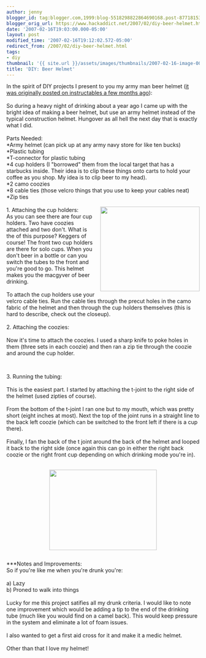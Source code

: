 ```yaml
---
author: jenny
blogger_id: tag:blogger.com,1999:blog-5518298822864690168.post-8771815392327732015
blogger_orig_url: https://www.hackaddict.net/2007/02/diy-beer-helmet.html
date: '2007-02-16T19:03:00.000-05:00'
layout: post
modified_time: '2007-02-16T19:12:02.572-05:00'
redirect_from: /2007/02/diy-beer-helmet.html
tags:
- diy
thumbnail: '{{ site.url }}/assets/images/thumbnails/2007-02-16-image-0000.jpg'
title: 'DIY: Beer Helmet'
---
```


In the spirit of DIY projects I present to you my army man beer helmet (<a href="http://www.instructables.com/id/EG55MYOB5HES9J6Q55?ALLSTEPS">it was originally</a><a onblur="try {parent.deselectBloggerImageGracefully();} catch(e) {}" href="http://bp3.blogger.com/_Gj3xvk4ycVs/RdZGxeBiqdI/AAAAAAAAAGg/nfS2i0ruUdk/s1600-h/1.jpg"><img style="margin: 0pt 0pt 10px 10px; float: right; cursor: pointer;" src="http://bp3.blogger.com/_Gj3xvk4ycVs/RdZGxeBiqdI/AAAAAAAAAGg/nfS2i0ruUdk/s200/1.jpg" alt="" id="BLOGGER_PHOTO_ID_5032287449320171986" border="0" /></a><a href="http://www.instructables.com/id/EG55MYOB5HES9J6Q55?ALLSTEPS"> posted on instructables a few months ago</a>):<br /><br />So during a heavy night of drinking about a year ago I came up with the bright idea of making a beer helmet, but use an army helmet instead of the typical construction helmet. Hungover as all hell the next day that is exactly what I did.<br /><br />Parts Needed:<br />*Army helmet (can pick up at any army navy store for like ten bucks)<br />*Plastic tubing<br />*T-connector for plastic tubing<br />*4 cup holders (I "borrowed" them from the local target that has a starbucks inside. Their idea is to clip these things onto carts to hold your coffee as you shop. My idea is to clip beer to my head).<br />*2 camo coozies<br />*8 cable ties (those velcro things that you use to keep your cables neat)<br />*Zip ties<br /><br />1.  Attaching the cup holders:<a onblur="try {parent.deselectBloggerImageGracefully();} catch(e) {}" href="http://bp3.blogger.com/_Gj3xvk4ycVs/RdZHGeBiqeI/AAAAAAAAAGo/Sh60e_Cu9to/s1600-h/2.jpg"><img style="margin: 0pt 0pt 10px 10px; float: right; cursor: pointer; width: 259px; height: 221px;" src="http://bp3.blogger.com/_Gj3xvk4ycVs/RdZHGeBiqeI/AAAAAAAAAGo/Sh60e_Cu9to/s320/2.jpg" alt="" id="BLOGGER_PHOTO_ID_5032287810097424866" border="0" /></a><br />As you can see there are four cup holders. Two have coozies attached and two don't. What is the of this purpose? Keggers of course! The front two cup holders are there for solo cups. When you don't beer in a bottle or can you switch the tubes to the front and you're good to go. This helmet makes you the macgyver of beer drinking.<br /><br />To attach the cup holders use your velcro cable ties. Run the cable ties through the precut holes in the camo fabric of the helmet and then through the cup holders themselves (this is hard to describe, check out the closeup).<br /><br />2.  Attaching the coozies:<br /><br />Now it's time to attach the coozies. I used a sharp knife to poke holes in them (three sets in each coozie) and then ran a zip tie through the coozie and around the cup holder.<br /><br /><a onblur="try {parent.deselectBloggerImageGracefully();} catch(e) {}" href="http://bp3.blogger.com/_Gj3xvk4ycVs/RdZHheBiqfI/AAAAAAAAAGw/XSaoNqceuHU/s1600-h/3.jpg"><img style="margin: 0px auto 10px; display: block; text-align: center; cursor: pointer;" src="http://bp3.blogger.com/_Gj3xvk4ycVs/RdZHheBiqfI/AAAAAAAAAGw/XSaoNqceuHU/s200/3.jpg" alt="" id="BLOGGER_PHOTO_ID_5032288273953892850" border="0" /></a><br />3.  Running the tubing:<br /><br />This is the easiest part.  I started by attaching the t-joint to the right side of the helmet (used zipties of course).<br /><br />From the bottom of the t-joint I ran one but to my mouth, which was pretty short (eight inches at most). Next the top of the joint runs in a straight line to the back left coozie (which can be switched to the front left if there is a cup there).<br /><br />Finally, I fan the back of the t joint around the back of the helmet and looped it back to the right side (once again this can go in either the right back coozie or the right front cup depending on which drinking mode you're in).<br /><br /><div style="text-align: right;"><a onblur="try {parent.deselectBloggerImageGracefully();} catch(e) {}" href="http://bp3.blogger.com/_Gj3xvk4ycVs/RdZH6eBiqgI/AAAAAAAAAG4/qDNZO-S41aQ/s1600-h/4.jpg"><img style="margin: 0px auto 10px; display: block; text-align: center; cursor: pointer; width: 280px; height: 210px;" src="http://bp3.blogger.com/_Gj3xvk4ycVs/RdZH6eBiqgI/AAAAAAAAAG4/qDNZO-S41aQ/s200/4.jpg" alt="" id="BLOGGER_PHOTO_ID_5032288703450622466" border="0" /></a><br /></div>***Notes and Improvements:<br />So if you're like me when you're drunk you're:<br /><br />a)  Lazy<br />b)  Proned to walk into things<br /><br />Lucky for me this project satifies all my drunk criteria. I would like to note one improvement which would be adding a tip to the end of the drinking tube (much like you would find on a camel back). This would keep pressure in the system and eliminate a lot of foam issues.<br /><br />I also wanted to get a first aid cross for it and make it a medic helmet.<br /><br />Other than that I love my helmet!